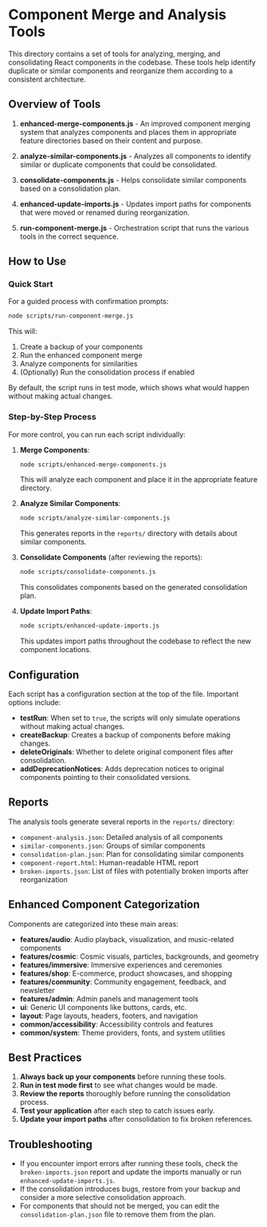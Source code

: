 # Component Merge and Analysis Tools

This directory contains a set of tools for analyzing, merging, and consolidating React components in the codebase. These tools help identify duplicate or similar components and reorganize them according to a consistent architecture.

## Overview of Tools

1. **enhanced-merge-components.js** - An improved component merging system that analyzes components and places them in appropriate feature directories based on their content and purpose.

2. **analyze-similar-components.js** - Analyzes all components to identify similar or duplicate components that could be consolidated.

3. **consolidate-components.js** - Helps consolidate similar components based on a consolidation plan.

4. **enhanced-update-imports.js** - Updates import paths for components that were moved or renamed during reorganization.

5. **run-component-merge.js** - Orchestration script that runs the various tools in the correct sequence.

## How to Use

### Quick Start

For a guided process with confirmation prompts:

```bash
node scripts/run-component-merge.js
```

This will:
1. Create a backup of your components
2. Run the enhanced component merge
3. Analyze components for similarities
4. (Optionally) Run the consolidation process if enabled

By default, the script runs in test mode, which shows what would happen without making actual changes.

### Step-by-Step Process

For more control, you can run each script individually:

1. **Merge Components**:
   ```bash
   node scripts/enhanced-merge-components.js
   ```
   This will analyze each component and place it in the appropriate feature directory.

2. **Analyze Similar Components**:
   ```bash
   node scripts/analyze-similar-components.js
   ```
   This generates reports in the `reports/` directory with details about similar components.

3. **Consolidate Components** (after reviewing the reports):
   ```bash
   node scripts/consolidate-components.js
   ```
   This consolidates components based on the generated consolidation plan.

4. **Update Import Paths**:
   ```bash
   node scripts/enhanced-update-imports.js
   ```
   This updates import paths throughout the codebase to reflect the new component locations.

## Configuration

Each script has a configuration section at the top of the file. Important options include:

- **testRun**: When set to `true`, the scripts will only simulate operations without making actual changes.
- **createBackup**: Creates a backup of components before making changes.
- **deleteOriginals**: Whether to delete original component files after consolidation.
- **addDeprecationNotices**: Adds deprecation notices to original components pointing to their consolidated versions.

## Reports

The analysis tools generate several reports in the `reports/` directory:

- `component-analysis.json`: Detailed analysis of all components
- `similar-components.json`: Groups of similar components
- `consolidation-plan.json`: Plan for consolidating similar components
- `component-report.html`: Human-readable HTML report
- `broken-imports.json`: List of files with potentially broken imports after reorganization

## Enhanced Component Categorization

Components are categorized into these main areas:

- **features/audio**: Audio playback, visualization, and music-related components
- **features/cosmic**: Cosmic visuals, particles, backgrounds, and geometry
- **features/immersive**: Immersive experiences and ceremonies
- **features/shop**: E-commerce, product showcases, and shopping
- **features/community**: Community engagement, feedback, and newsletter
- **features/admin**: Admin panels and management tools
- **ui**: Generic UI components like buttons, cards, etc.
- **layout**: Page layouts, headers, footers, and navigation
- **common/accessibility**: Accessibility controls and features
- **common/system**: Theme providers, fonts, and system utilities

## Best Practices

1. **Always back up your components** before running these tools.
2. **Run in test mode first** to see what changes would be made.
3. **Review the reports** thoroughly before running the consolidation process.
4. **Test your application** after each step to catch issues early.
5. **Update your import paths** after consolidation to fix broken references.

## Troubleshooting

- If you encounter import errors after running these tools, check the `broken-imports.json` report and update the imports manually or run `enhanced-update-imports.js`.
- If the consolidation introduces bugs, restore from your backup and consider a more selective consolidation approach.
- For components that should not be merged, you can edit the `consolidation-plan.json` file to remove them from the plan.
